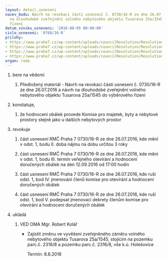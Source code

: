 ```yaml
---
layout: detail_usneseni
nazev_bodu: Návrh na revokaci části usnesení č. 0730/16-R ze dne 26.07.2016 a návrh
  na dlouhodobé zveřejnění volného nebytového objektu Tusarova 25a/1545 do výběrového
  řízení
datum_vzniku_usneseni: '2016-08-05 00:00:00'
cislo_usneseni: '0768/16-R'
prilohy:
- https://www.praha7.cz/wp-content/uploads/councilResolution/Resolutions/28043/export/Duvodovazprava_Tusrova25a~89159.docx
- https://www.praha7.cz/wp-content/uploads/councilResolution/Resolutions/28043/export/RADA_0730~89158.pdf
- https://www.praha7.cz/wp-content/uploads/councilResolution/Resolutions/28043/export/Tusarova25a_1545NOVEod0808~89157.doc
- https://www.praha7.cz/wp-content/uploads/councilResolution/Resolutions/28043/export/export~298137.pdf
organ: rada
---
```

<ol id="urzList" class="urzList_view"><li id="" class="urzClass1"><span name="1">bere na vědomí</span><ol id="" class="urzOlClass"><li style="text-align: left;" id="" class="urzClass2"><span><p>Předložený materiál - Návrh na revokaci části usnesení č. 0730/16-R ze dne 26.07.2016 a návrh na dlouhodobé zveřejnění volného nebytového objektu Tusarova 25a/1545 do výběrového řízení</p></span></li></ol></li><li id="" class="urzClass1"><span name="50">konstatuje,</span><ol class="urzOlClass"><li style="text-align: left;" id="" class="urzClass2"><span><p>že hodnocení obálek provede Komise pro majetek, byty a nebytové prostory stejně jako u dalších nebytových prostor</p></span></li></ol></li><li id="" class="urzClass1"><span name="21">revokuje</span><ol id="" class="urzOlClass"><li style="text-align: left;" id="" class="urzClass2"><span><p>část usnesení RMČ Praha 7 0730/16-R ze dne 26.07.2016, kde mění v odst. 1, bodu II. doba nájmu na dobu určitou 3 roky</p></span></li><li style="text-align: left;" id="" class="urzClass2"><span><p>část usnesení RMČ Praha 7 0730/16-R ze dne 26.07.2016, kde mění v odst. 1, bodu III. termín veřejného otevírání a hodnocení doručených obálek na den 12.09.2016 od 17:00 hodin</p></span></li><li style="text-align: left;" id="" class="urzClass2"><span><p>část usnesení RMČ Praha 7 0730/16-R ze dne 26.07.2016, kde ruší odst. 1, bod IV. jmenování členů komise pro otevírání a hodnocení doručených obálek</p></span></li><li style="text-align: left;" id="" class="urzClass2"><span><p>část usnesení RMČ Praha 7 0730/16-R ze dne 26.07.2016, kde ruší odst. 1, bod V. podepsat jmenovací dekrety členům komise pro otevírání a hodnocení doručených obálek</p></span></li></ol></li><li class="urzClass1" id="urzUkoly"><span name="1">ukládá</span><ol class="urzOlClass"><li class="urzClass2"><span><p>VED OMA Mgr. Robert Kolář</p></span><ul class="urzUlClass"><li class="urzClass3"><span><p>Zajistit změnu ve vyvěšení zveřejněného záměru volného nebytového objektu Tusarova 25a/1545, stojícím na pozemku parc.č. 2316/8 a pozemku parc.č. 2316/8, vše k.ú. Holešovice</p></span><span class="urzUkolTermin">  Termín:&nbsp;8.8.2016</span></li></ul></li></ol></li></ol>